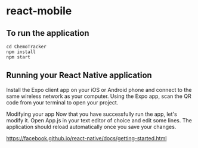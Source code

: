 # react-mobile


## To run the application
```
cd ChemoTracker
npm install
npm start
```
## Running your React Native application
Install the Expo client app on your iOS or Android phone and connect to the same wireless network as your computer. Using the Expo app, scan the QR code from your terminal to open your project.

Modifying your app 
Now that you have successfully run the app, let's modify it. Open App.js in your text editor of choice and edit some lines. The application should reload automatically once you save your changes.

https://facebook.github.io/react-native/docs/getting-started.html
